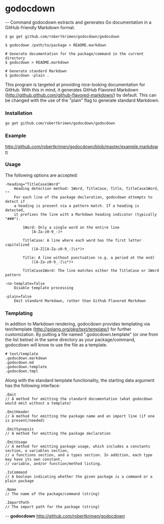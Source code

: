 # godocdown
--
Command godocdown extracts and generates Go documentation in a GitHub-friendly Markdown format.

	$ go get github.com/robertkrimen/godocdown/godocdown

	$ godocdown /path/to/package > README.markdown

	# Generate documentation for the package/command in the current directory
	$ godocdown > README.markdown

	# Generate standard Markdown
	$ godocdown -plain .

This program is targeted at providing nice-looking documentation for GitHub. With this in
mind, it generates GitHub Flavored Markdown (http://github.github.com/github-flavored-markdown/) by
default. This can be changed with the use of the "plain" flag to generate standard Markdown.

### Installation

	go get github.com/robertkrimen/godocdown/godocdown

### Example

http://github.com/robertkrimen/godocdown/blob/master/example.markdown

### Usage

The following options are accepted:

	-heading="TitleCase1Word"
		Heading detection method: 1Word, TitleCase, Title, TitleCase1Word, ""
		For each line of the package declaration, godocdown attempts to detect if
		a heading is present via a pattern match. If a heading is detected,
		it prefixes the line with a Markdown heading indicator (typically "###").

			1Word: Only a single word on the entire line
				[A-Za-z0-9_-]+

			TitleCase: A line where each word has the first letter capitalized
				([A-Z][A-Za-z0-9_-]\s*)+

			Title: A line without punctuation (e.g. a period at the end)
				([A-Za-z0-9_-]\s*)+

			TitleCase1Word: The line matches either the TitleCase or 1Word pattern

	-no-template=false
		Disable template processing

	-plain=false
		Emit standard Markdown, rather than Github Flavored Markdown

### Templating

In addition to Markdown rendering, godocdown provides templating via text/template (http://golang.org/pkg/text/template/)
for further customization. By putting a file named ".godocdown.template" (or one from the list below) in the same directory as your
package/command, godocdown will know to use the file as a template.

	# text/template
	.godocdown.markdown
	.godocdown.md
	.godocdown.template
	.godocdown.tmpl

Along with the standard template functionality, the starting data argument has the following interface:

	.Emit
	// A method for emitting the standard documentation (what godocdown would emit without a template)

	.EmitHeader
	// A method for emitting the package name and an import line (if one is present/needed)

	.EmitSynopsis
	// A method for emitting the package declaration

	.EmitUsage
	// A method for emitting package usage, which includes a constants section, a variables section,
	// a functions section, and a types section. In addition, each type may have its own constant,
	// variable, and/or function/method listing.

	.IsCommand
	// A boolean indicating whether the given package is a command or a plain package

	.Name
	// The name of the package/command (string)

	.ImportPath
	// The import path for the package (string)

--
**godocdown** http://github.com/robertkrimen/godocdown
